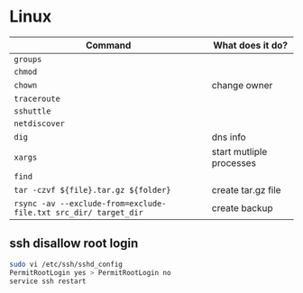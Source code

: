 # Linux

| Command                                                         | What does it do?         |
| --------------------------------------------------------------- | ------------------------ |
| `groups`                                                        |                          |
| `chmod`                                                         |                          |
| `chown`                                                         | change owner             |
| `traceroute`                                                    |                          |
| `sshuttle`                                                      |                          |
| `netdiscover`                                                   |                          |
| `dig`                                                           | dns info                 |
| `xargs`                                                         | start mutliple processes |
| `find`                                                          |                          |
| `tar -czvf ${file}.tar.gz ${folder}`                            | create tar.gz file       |
| `rsync -av --exclude-from=exclude-file.txt src_dir/ target_dir` | create backup            |

## ssh disallow root login

```bash
sudo vi /etc/ssh/sshd_config
PermitRootLogin yes > PermitRootLogin no
service ssh restart
```
